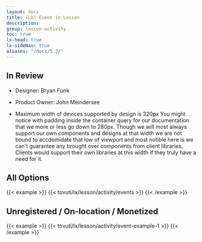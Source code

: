 ```yaml
---
layout: docs
title: (LX) Event in Lesson
description:
group: lesson-activity
toc: true
lx-head: true
lx-sideNav: true
aliases: "/docs/5.2/"
---
```

## In Review

- Designer: Bryan Funk
- Product Owner: John Meindersee

- Maximum width of devices supported by design is 320px
  You might notice with padding inside the container query for our documentation that we more or less go down to 280px. Though we will most always support our own components and designs at that width we are not bound to accdomidate that low of viewport and most notible here is we can't guarantee any brought over components from client libraries. Clients would support their own libraries at this width if they truly have a need for it.

## All Options

<!-- markdownlint-disable -->
{{< example >}}
{{< tovuti/lx/lesson/activity/events >}}
{{< /example >}}
<!-- markdownlint-restore -->

## Unregistered / On-location / Monetized

<!-- markdownlint-disable -->
{{< example >}}
{{< tovuti/lx/lesson/activity/event-example-1 >}}
{{< /example >}}
<!-- markdownlint-restore -->

